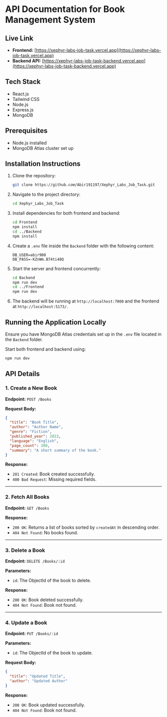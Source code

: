 # API Documentation for Book Management System

## Live Link
- **Frontend:** [https://xephyr-labs-job-task.vercel.app](https://xephyr-labs-job-task.vercel.app)
- **Backend API:** [https://xephyr-labs-job-task-backend.vercel.app](https://xephyr-labs-job-task-backend.vercel.app)

## Tech Stack
- React.js
- Tailwind CSS
- Node.js
- Express.js
- MongoDB

## Prerequisites
- Node.js installed
- MongoDB Atlas cluster set up


## Installation Instructions
1. Clone the repository:
   ```bash
   git clone https://github.com/Abir191197/Xephyr_Labs_Job_Task.git
   ```
2. Navigate to the project directory:
   ```bash
   cd Xephyr_Labs_Job_Task
   ```
3. Install dependencies for both frontend and backend:
   ```bash
   cd Frontend
   npm install
   cd ../Backend
   npm install
   ```
4. Create a `.env` file inside the `Backend` folder with the following content:
   ```plaintext
   DB_USER=abir908
   DB_PASS=-KZnWm.B74ti48Q
   ```
5. Start the server and frontend concurrently:
   ```bash
   cd Backend
   npm run dev
   cd ../Frontend
   npm run dev
   ```
6. The backend will be running at `http://localhost:7000` and the frontend at `http://localhost:5173/`.

## Running the Application Locally
Ensure you have MongoDB Atlas credentials set up in the `.env` file located in the `Backend` folder.

Start both frontend and backend using:
```bash
npm run dev
```

## API Details

### 1. Create a New Book
**Endpoint:** `POST /Books`

**Request Body:**
```json
{
  "title": "Book Title",
  "author": "Author Name",
  "genre": "Fiction",
  "published_year": 2023,
  "language": "English",
  "page_count": 300,
  "summary": "A short summary of the book."
}
```
**Response:**
- `201 Created`: Book created successfully.
- `400 Bad Request`: Missing required fields.

---

### 2. Fetch All Books
**Endpoint:** `GET /Books`

**Response:**
- `200 OK`: Returns a list of books sorted by `createdAt` in descending order.
- `404 Not Found`: No books found.

---

### 3. Delete a Book
**Endpoint:** `DELETE /Books/:id`

**Parameters:**
- `id`: The ObjectId of the book to delete.

**Response:**
- `200 OK`: Book deleted successfully.
- `404 Not Found`: Book not found.

---

### 4. Update a Book
**Endpoint:** `PUT /Books/:id`

**Parameters:**
- `id`: The ObjectId of the book to update.

**Request Body:**
```json
{
  "title": "Updated Title",
  "author": "Updated Author"
}
```
**Response:**
- `200 OK`: Book updated successfully.
- `404 Not Found`: Book not found.

